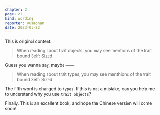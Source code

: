 ```yaml
---
chapter: 2
page: 27
kind: wording
reporter: yuhaonan
date: 2023-01-22
---
```


This is original content:

> When reading about trait objects, you may see mentions of the trait bound Self: Sized.

Guess you wanna say, maybe ——

> When reading about trait types, you may see menthions of the trait bound Self: Sized.

The fifth word is changed to `types`. If this is not a mistake, can you help me to understand why you use `trait objects`?

Finally. This is an excellent book, and hope the Chinese version will come soon!

